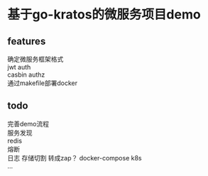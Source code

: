 # 基于go-kratos的微服务项目demo
## features
确定微服务框架格式  
jwt auth  
casbin authz  
通过makefile部署docker
## todo
完善demo流程  
服务发现  
redis  
熔断  
日志 存储切割 转成zap？ 
docker-compose
k8s  
...


